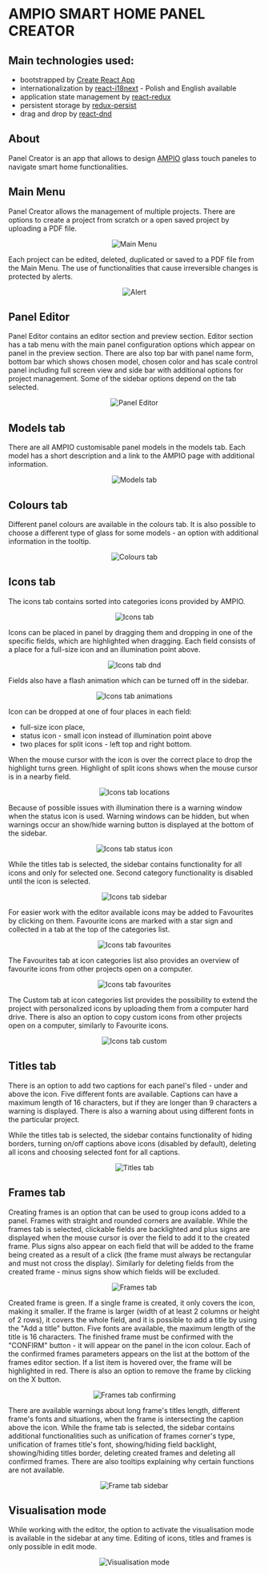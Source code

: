# AMPIO SMART HOME PANEL CREATOR

## Main technologies used:

* bootstrapped by [Create React App](https://github.com/facebook/create-react-app)
* internationalization by [react-i18next](https://github.com/i18next/react-i18next) - Polish and English available
* application state management by [react-redux](https://github.com/reduxjs/react-redux)
* persistent storage by [redux-persist](https://github.com/rt2zz/redux-persist)
* drag and drop by [react-dnd](https://github.com/react-dnd/react-dnd/)

## About

Panel Creator is an app that allows to design [AMPIO](https://ampio.pl/en/ampio-smarthome-homepage/) glass touch paneles to navigate smart home functionalities. 


## Main Menu

Panel Creator allows the management of multiple projects. There are options to create a project from scratch or a open saved project by uploading a PDF file. 
<p align="center">
  <img src="https://github.com/KrynickiJarek/kreatorpaneli/blob/43f585d3e7a327e6d104b3beb355e63e80a140e9/src/assets/readme/01_main_menu.png" alt="Main Menu"/>
</p>

Each project can be edited, deleted, duplicated or saved to a PDF file from the Main Menu.
The use of functionalities that cause irreversible changes is protected by alerts.
<p align="center">
  <img src="https://github.com/KrynickiJarek/kreatorpaneli/blob/b6de404c5bca02ebb2e7343213465980144fa8d8/src/assets/readme/02_alert.png" alt="Alert"/>
</p>

## Panel Editor

Panel Editor contains an editor section and preview section. Editor section has a tab menu with the main panel configuration options which appear on 
panel in the preview section. There are also top bar with panel name form, bottom bar which shows chosen model, chosen color and has scale control panel including 
full screen view and side bar with additional options for project management. Some of the sidebar options depend on the tab selected.
<p align="center">
  <img src="https://github.com/KrynickiJarek/kreatorpaneli/blob/1f33545dcc00e6110318fc368f5265ecec3e1ed0/src/assets/readme/03_panel_editor.png" alt="Panel Editor"/>
</p>

## Models tab

There are all AMPIO customisable panel models in the models tab. Each model has a short description and a link to the AMPIO page with additional information.
<p align="center">
  <img src="https://github.com/KrynickiJarek/kreatorpaneli/blob/c3e33958a766e0dd2d3444f096d371a410d7b478/src/assets/readme/04_models_tab.gif" alt="Models tab"/>
</p>

## Colours tab

Different panel colours are available in the colours tab. It is also possible to choose a different type of glass for some models - an option with additional information in the tooltip.
<p align="center">
  <img src="https://github.com/KrynickiJarek/kreatorpaneli/blob/1f33545dcc00e6110318fc368f5265ecec3e1ed0/src/assets/readme/05_colours_tab.png" alt="Colours tab"/>
</p>

## Icons tab

The icons tab contains sorted into categories icons provided by AMPIO.
<p align="center">
  <img src="https://github.com/KrynickiJarek/kreatorpaneli/blob/1f33545dcc00e6110318fc368f5265ecec3e1ed0/src/assets/readme/06_icons_tab.png" alt="Icons tab"/>
</p>

Icons can be placed in panel by dragging them and dropping in one of the specific fields, which are highlighted when dragging. Each field consists of a place for a full-size icon and an illumination point above.
<p align="center">
  <img src="https://github.com/KrynickiJarek/kreatorpaneli/blob/1f33545dcc00e6110318fc368f5265ecec3e1ed0/src/assets/readme/07_icons_tab_dnd.png" alt="Icons tab dnd"/>
</p>

Fields also have a flash animation which can be turned off in the sidebar.
<p align="center">
  <img src="https://github.com/KrynickiJarek/kreatorpaneli/blob/b74781b8ad7c832645aa580e2eb994e1645063a6/src/assets/readme/08_icons_tab_animations.gif" alt="Icons tab animations"/>
</p>

Icon can be dropped at one of four places in each field: 
* full-size icon place, 
* status icon - small icon instead of illumination point above
* two places for split icons - left top and right bottom.

When the mouse cursor with the icon is over the correct place to drop the highlight turns green. Highlight of split icons shows when the mouse cursor is in a nearby field. 

<p align="center">
  <img src="https://github.com/KrynickiJarek/kreatorpaneli/blob/a39630b6c3b96778b6b37122ef3b9268995a9de9/src/assets/readme/09_icons_tab_locations.gif" alt="Icons tab locations"/>
</p>

Because of possible issues with illumination there is a warning window when the status icon is used. Warning windows can be hidden, but when warnings occur an show/hide warning button is displayed at the bottom of the sidebar.
<p align="center">
  <img src="https://github.com/KrynickiJarek/kreatorpaneli/blob/d6cc6c4159c453f8852587e7a09f4c1c14cd89a2/src/assets/readme/10_icons_tab_status_icon.gif" alt="Icons tab status icon"/>
</p>

While the titles tab is selected, the sidebar contains functionality for all icons and only for selected one. Second category functionality is disabled until the icon is selected.
<p align="center">
  <img src="https://github.com/KrynickiJarek/kreatorpaneli/blob/b1aff8a6156f0a7ca0a71b8de697914a2a8d21fc/src/assets/readme/11_icons_tab_sidebar.png" alt="Icons tab sidebar"/>
</p>

For easier work with the editor available icons may be added to Favourites by clicking on them. Favourite icons are marked with a star sign and collected in a tab at the top of the categories list.
<p align="center">
  <img src="https://github.com/KrynickiJarek/kreatorpaneli/blob/b1aff8a6156f0a7ca0a71b8de697914a2a8d21fc/src/assets/readme/12_icons_tab_favourites.png" alt="Icons tab favourites"/>
</p>

The Favourites tab at icon categories list also provides an overview of favourite icons from other projects open on a computer.
<p align="center">
  <img src="https://github.com/KrynickiJarek/kreatorpaneli/blob/b1aff8a6156f0a7ca0a71b8de697914a2a8d21fc/src/assets/readme/13_icons_tab_favourites2.png" alt="Icons tab favourites"/>
</p>

The Custom tab at icon categories list provides the possibility to extend the project with personalized icons by uploading them from a computer hard drive. There is also an option to copy custom icons from other projects open on a computer, similarly to Favourite icons.
<p align="center">
  <img src="https://github.com/KrynickiJarek/kreatorpaneli/blob/9e2b21a5cb31f98cd3efcea7c89b57e112feb448/src/assets/readme/14_icons_tab_custom.png" alt="Icons tab custom"/>
</p>

## Titles tab

There is an option to add two captions for each panel's filed - under and above the icon. Five different fonts are available. Captions can have a maximum length of 16 characters, but if they are longer than 9 characters a warning is displayed. There is also a warning about using different fonts in the particular project. 

While the titles tab is selected, the sidebar contains functionality of hiding borders, turning on/off captions above icons (disabled by default), deleting all icons and choosing selected font for all captions. 
<p align="center">
  <img src="https://github.com/KrynickiJarek/kreatorpaneli/blob/15c21b017ccb312d1b5fb510237dc0170850ed55/src/assets/readme/15_titles_tab.png" alt="Titles tab"/>
</p>

## Frames tab

Creating frames is an option that can be used to group icons added to a panel. Frames with straight and rounded corners are available. While the frames tab is selected, clickable fields are backlighted and plus signs are displayed when the mouse cursor is over the field to add it to the created frame. Plus signs also appear on each field that will be added to the frame being created as a result of a click (the frame must always be rectangular and must not cross the display). Similarly for deleting fields from the created frame - minus signs show which fields will be excluded.
<p align="center">
  <img src="https://github.com/KrynickiJarek/kreatorpaneli/blob/15c21b017ccb312d1b5fb510237dc0170850ed55/src/assets/readme/16_frames_tab.gif" alt="Frames tab"/>
</p>

Created frame is green. If a single frame is created, it only covers the icon, making it smaller.  If the frame is larger (width of at least 2 columns or height of 2 rows), it covers the whole field, and it is possible to add a title by using the "Add a title" button. Five fonts are available, the maximum length of the title is 16 characters. The finished frame must be confirmed with the "CONFIRM" button - it will appear on the panel in the icon colour. Each of the confirmed  frames parameters appears on the list at the bottom of the frames editor section. If a list item is hovered over, the frame will be highlighted in red. There is also an option to remove the frame by clicking on the X button.
<p align="center">
  <img src="https://github.com/KrynickiJarek/kreatorpaneli/blob/15c21b017ccb312d1b5fb510237dc0170850ed55/src/assets/readme/17_frames_tab_confirming.png" alt="Frames tab confirming"/>
</p>

There are available warnings about long frame's titles length, different frame's fonts and situations, when the frame is intersecting the caption above the icon. While the frame tab is selected, the sidebar contains additional functionalities such as unification of frames corner's type, unification of frames title's font, showing/hiding field backlight, showing/hiding titles border, deleting created frames and deleting all confirmed frames. There are also tooltips explaining why certain functions are not available. 
<p align="center">
  <img src="https://github.com/KrynickiJarek/kreatorpaneli/blob/bd5d5ea06a145c8a12fb2f8e62ddd9e7902eab1f/src/assets/readme/18_frames_tab_sidebar.png" alt="Frame tab sidebar"/>
</p>

## Visualisation mode

While working with the editor, the option to activate the visualisation mode is available in the sidebar at any time. Editing of icons, titles and frames is only possible in edit mode.
<p align="center">
  <img src="https://github.com/KrynickiJarek/kreatorpaneli/blob/276801c2f0aa884bb8ad4dcbcfd55a5042071e20/src/assets/readme/19_visualisation_mode.png" alt="Visualisation mode"/>
</p>